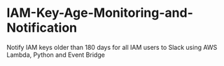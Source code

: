 # IAM-Key-Age-Monitoring-and-Notification
Notify IAM keys older than 180 days for all IAM users to Slack using AWS Lambda, Python and Event Bridge
